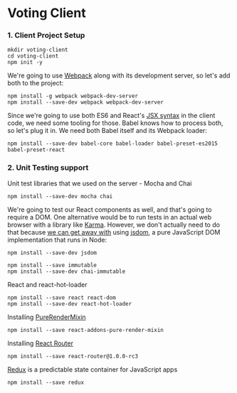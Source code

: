 # Voting Client

### 1. Client Project Setup
```
mkdir voting-client
cd voting-client
npm init -y
```
We're going to use [Webpack](http://webpack.github.io/) along with its development server, so let's add both to the project:
```
npm install -g webpack webpack-dev-server
npm install --save-dev webpack webpack-dev-server
```
Since we're going to use both ES6 and React's [JSX syntax](https://facebook.github.io/jsx/) in the client code, we need some tooling for those. Babel knows how to process both, so let's plug it in. We need both Babel itself and its Webpack loader:
```
npm install --save-dev babel-core babel-loader babel-preset-es2015 babel-preset-react
```
### 2. Unit Testing support
Unit test libraries that we used on the server - Mocha and Chai
```
npm install --save-dev mocha chai
```
We're going to test our React components as well, and that's going to require a DOM. One alternative would be to run tests in an actual web browser with a library like [Karma](http://karma-runner.github.io/0.13/index.html). However, we don't actually need to do that because [we can get away with](http://jaketrent.com/post/testing-react-with-jsdom/) using [jsdom](https://github.com/tmpvar/jsdom), a pure JavaScript DOM implementation that runs in Node:
```
npm install --save-dev jsdom
```
```
npm install --save immutable
npm install --save-dev chai-immutable
```
React and react-hot-loader
```
npm install --save react react-dom
npm install --save-dev react-hot-loader
```
Installing [PureRenderMixin](https://facebook.github.io/react/docs/pure-render-mixin.html)
```
npm install --save react-addons-pure-render-mixin
```
Installing [React Router](https://github.com/rackt/react-router)
```
npm install --save react-router@1.0.0-rc3
```
[Redux](http://redux.js.org/) is a predictable state container for JavaScript apps
```
npm install --save redux
```

